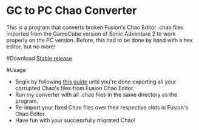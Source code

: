 # GC to PC Chao Converter
This is a program that converts broken Fusion's Chao Editor .chao files imported from the GameCube version of Sonic Adventure 2 to work properly on the PC version. 
Before, this had to be done by hand with a hex editor, but no more!

#Download
[Stable release](https://github.com/TheGag96/ChaoConvert/releases/download/v1.0/ChaoConvert.v1.0.zip)

#Usage
* Begin by following [this guide](http://steamcommunity.com/sharedfiles/filedetails/?id=444918749&insideModal=1) until you're done exporting all your corrupted Chao's files from Fusion Chao Editor.
* Run my converter with all .chao files in the same directory as the program.
* Re-import your fixed Chao files over their respective slots in Fusion's Chao Editor.
* Have fun with your successfully migrated Chao!
